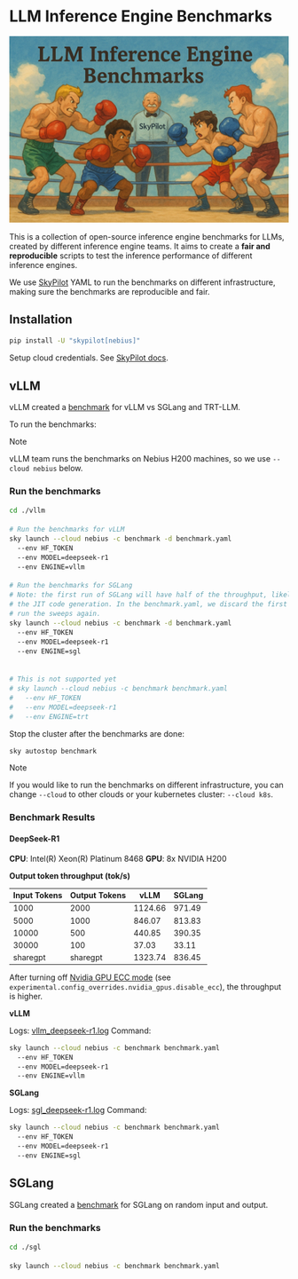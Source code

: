 # LLM Inference Engine Benchmarks

![cover](./cover.png)

This is a collection of open-source inference engine benchmarks for LLMs, created by different inference engine teams. It aims to create a **fair and reproducible** scripts to test the inference performance of different inference engines.

We use [SkyPilot](https://github.com/skypilot-ai/skypilot) YAML to run the benchmarks on different infrastructure, making sure the benchmarks are reproducible and fair.


## Installation

```bash
pip install -U "skypilot[nebius]"
```

Setup cloud credentials. See [SkyPilot docs](https://docs.skypilot.co/en/latest/getting-started/installation.html).

## vLLM

vLLM created a [benchmark](https://github.com/simon-mo/vLLM-Benchmark/tree/main) for vLLM vs SGLang and TRT-LLM.

To run the benchmarks:

> [!NOTE]
> vLLM team runs the benchmarks on Nebius H200 machines, so we use `--cloud nebius` below.


### Run the benchmarks

```bash
cd ./vllm

# Run the benchmarks for vLLM
sky launch --cloud nebius -c benchmark -d benchmark.yaml
  --env HF_TOKEN
  --env MODEL=deepseek-r1
  --env ENGINE=vllm

# Run the benchmarks for SGLang
# Note: the first run of SGLang will have half of the throughput, likely due to
# the JIT code generation. In the benchmark.yaml, we discard the first run and
# run the sweeps again.
sky launch --cloud nebius -c benchmark -d benchmark.yaml
  --env HF_TOKEN
  --env MODEL=deepseek-r1
  --env ENGINE=sgl


# This is not supported yet
# sky launch --cloud nebius -c benchmark benchmark.yaml
#   --env HF_TOKEN
#   --env MODEL=deepseek-r1
#   --env ENGINE=trt
```

Stop the cluster after the benchmarks are done: 

```bash
sky autostop benchmark
```

> [!NOTE]
> If you would like to run the benchmarks on different infrastructure, you can change `--cloud` to other clouds or your kubernetes cluster: `--cloud k8s`.


### Benchmark Results

#### DeepSeek-R1

**CPU**: Intel(R) Xeon(R) Platinum 8468
**GPU**: 8x NVIDIA H200

**Output token throughput (tok/s)**

| Input Tokens | Output Tokens | vLLM | SGLang |
| ------------ | ------------- | ------------ | ------------ |
|         1000 |          2000 | 1124.66 | 971.49 |
|         5000 |          1000 |  846.07 | 813.83 |
|        10000 |           500 |  440.85 | 390.35 |
|        30000 |           100 |   37.03 |  33.11 |
|     sharegpt |      sharegpt | 1323.74 | 836.45 |

After turning off [Nvidia GPU ECC mode](https://www.nvidia.com/content/Control-Panel-Help/vLatest/en-us/mergedProjects/3D%20Settings/To_turn_your_GPU_ECC_on_or_off.htm) (see `experimental.config_overrides.nvidia_gpus.disable_ecc`), the throughput is higher.

<!-- TODO -->


**vLLM**

Logs: [vllm_deepseek-r1.log](./vllm/logs/vllm-deepseek-r1.log)
Command:
```bash
sky launch --cloud nebius -c benchmark benchmark.yaml
  --env HF_TOKEN
  --env MODEL=deepseek-r1
  --env ENGINE=vllm
```

**SGLang**

Logs: [sgl_deepseek-r1.log](./sgl/logs/sgl-deepseek-r1.log)
Command:
```bash
sky launch --cloud nebius -c benchmark benchmark.yaml
  --env HF_TOKEN
  --env MODEL=deepseek-r1
  --env ENGINE=sgl
```


<!-- 
**TRT-LLM**
```bash
sky launch --cloud nebius -c benchmark benchmark.yaml
  --env HF_TOKEN
  --env MODEL=deepseek-r1
  --env ENGINE=trt
```
-->

<!-- 
#### Llama-8B


**Output token throughput (tok/s)**

| Input Tokens | Output Tokens | vLLM | SGLang |
| ------------ | ------------- | ------------ | 
|         1000 |          2000 | 4443.01 |
|         5000 |          1000 | 2413.53 |
|        10000 |           500 | 1140.73 |
|        30000 |           100 |  105.23 |
|     sharegpt |      sharegpt | 1978.90 |

 -->


## SGLang

SGLang created a [benchmark](https://github.com/deepseek-ai/sglang/tree/main/benchmark) for SGLang on random input and output.

### Run the benchmarks

```bash
cd ./sgl

sky launch --cloud nebius -c benchmark benchmark.yaml
```
